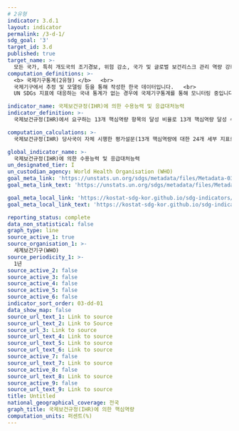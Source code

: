 ```yaml
---
# 2유형 
indicator: 3.d.1
layout: indicator
permalink: /3-d-1/
sdg_goal: '3'
target_id: 3.d
published: true
target_name: >-
  모든 국가, 특히 개도국의 조기경보, 위험 감소, 국가 및 글로벌 보건리스크 관리 역량 강화
computation_definitions: >-
  <b> 국제기구통계(2유형) </b>   <br>
  국제기구에서 추정 및 모델링 등을 통해 작성한 한국 데이터입니다.   <br>
  UN SDGs 지표에 대응하는 국내 통계가 없는 경우에 국제기구통계를 통해 모니터링 중입니다. 

indicator_name: 국제보건규정(IHR)에 의한 수용능력 및 응급대처능력
indicator_definition: >-
  국제보건규정(IHR)에서 요구하는 13개 핵심역량 항목의 달성 비율로 13개 핵심역량 달성 수준은 24개 세부 지표(변수)로 측정됨

computation_calculations: >-
  국제보건규정(IHR) 당사국이 자체 시행한 평가설문(13개 핵심역량에 대한 24개 세부 지표로 구성) 조사결과를 e-SPAR 플랫폼(https://extranet.who.int/e-spar/)에 보고하고, 세계보건기구(WHO)가 이 데이터를 집계하여 분석

global_indicator_name: >-
  국제보건규정(IHR)에 의한 수용능력 및 응급대처능력
un_designated_tier: I
un_custodian_agency: World Health Organisation (WHO)
goal_meta_link: 'https://unstats.un.org/sdgs/metadata/files/Metadata-03-0D-01.pdf'
goal_meta_link_text: 'https://unstats.un.org/sdgs/metadata/files/Metadata-03-0D-01.pdf'

goal_meta_local_link: 'https://kostat-sdg-kor.github.io/sdg-indicators/public/data/Metadata-03-0d-01_KOR.pdf'
goal_meta_local_link_text: 'https://kostat-sdg-kor.github.io/sdg-indicators/public/data/Metadata-03-0d-01_KOR.pdf'

reporting_status: complete
data_non_statistical: false
graph_type: line
source_active_1: true
source_organisation_1: >-
  세계보건기구(WHO)
source_periodicity_1: >-
  1년
source_active_2: false
source_active_3: false
source_active_4: false
source_active_5: false
source_active_6: false
indicator_sort_order: 03-dd-01
data_show_map: false
source_url_text_1: Link to source
source_url_text_2: Link to Source
source_url_3: Link to source
source_url_text_4: Link to source
source_url_text_5: Link to source
source_url_text_6: Link to source
source_active_7: false
source_url_text_7: Link to source
source_active_8: false
source_url_text_8: Link to source
source_active_9: false
source_url_text_9: Link to source
title: Untitled
national_geographical_coverage: 전국
graph_title: 국제보건규정(IHR)에 의한 핵심역량
computation_units: 퍼센트(%)
---
```

